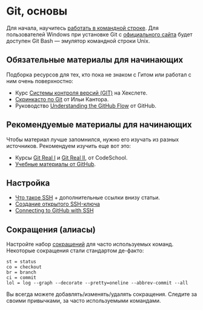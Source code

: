 # Git, основы
Для начала, научитесь [работать в командной строке](/bash). Для пользователей Windows при установке Git с [официального сайта](https://git-scm.com/download/) будет доступен Git Bash — эмулятор командной строки Unix.

## Обязательные материалы для начинающих
Подборка ресурсов для тех, кто пока не знаком с Гитом или работал с ним очень поверхностно:

* Курс [Системы контроля версий (GIT)](https://ru.hexlet.io/courses/intro_to_git) на Хекслете.
* [Скринкасто по Git](https://learn.javascript.ru/screencast/git) от Ильи Кантора.
* Руководство [Understanding the GitHub Flow](https://guides.github.com/introduction/flow/) от GitHub.

## Рекомендуемые материалы для начинающих
Чтобы материал лучше запомнился, нужно его изучать из разных источников. Рекомендуем изучить еще вот это:

* Курсы [Git Real I](https://www.pluralsight.com/courses/code-school-git-real) и [Git Real II](https://www.pluralsight.com/courses/code-school-git-real-2), от CodeSchool.
* [Учебные материалы от GitHub](https://try.github.io).

## Настройка
* [Что такое SSH](https://hexletguides.github.io/ssh/) + дополнительные ссылки внизу статьи.
* [Создание открытого SSH-ключа](https://git-scm.com/book/ru/v1/Git-%D0%BD%D0%B0-%D1%81%D0%B5%D1%80%D0%B2%D0%B5%D1%80%D0%B5-%D0%A1%D0%BE%D0%B7%D0%B4%D0%B0%D0%BD%D0%B8%D0%B5-%D0%BE%D1%82%D0%BA%D1%80%D1%8B%D1%82%D0%BE%D0%B3%D0%BE-SSH-%D0%BA%D0%BB%D1%8E%D1%87%D0%B0)
* [Connecting to GitHub with SSH](https://help.github.com/articles/connecting-to-github-with-ssh/)

## Сокращения (алиасы)
Настройте набор [сокращений](https://git-scm.com/book/en/v2/Git-Basics-Git-Aliases) для часто используемых команд. Некоторые сокращения стали стандартом де-факто:

```
st = status
co = checkout
br = branch
ci = commit
lol = log --graph --decorate --pretty=oneline --abbrev-commit --all
```

Вы всегда можете добавлять/изменять/удалять сокращения. Следите за своими привычками, за часто используемыми командами.